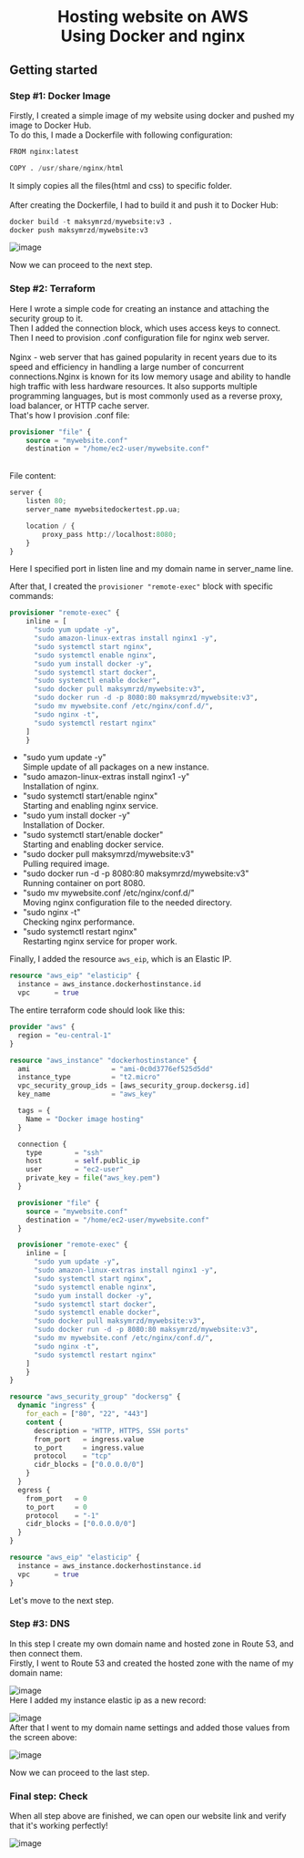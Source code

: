 <h1 align="center">Hosting website on AWS<br>Using Docker and nginx</h1>

<h2 align="left">Getting started</h2>
<h3 align="left">Step #1: Docker Image</h3>
Firstly, I created a simple image of my website using docker and pushed my image to Docker Hub.<br>
To do this, I made a Dockerfile with following configuration:

```tf
FROM nginx:latest

COPY . /usr/share/nginx/html
```

It simply copies all the files(html and css) to specific folder.<br>
<br>
After creating the Dockerfile, I had to build it and push it to Docker Hub:

```tf
docker build -t maksymrzd/mywebsite:v3 .
docker push maksymrzd/mywebsite:v3
```

![image](https://user-images.githubusercontent.com/114437342/221334852-a42f45f4-bcad-4cbe-89a6-c4cba4093b07.png)

Now we can proceed to the next step. <br>
<h3 align="left">Step #2: Terraform</h3>
Here I wrote a simple code for creating an instance and attaching the security group to it.<br>
Then I added the connection block, which uses access keys to connect.<br>
Then I need to provision .conf configuration file for nginx web server.<br>
<br>
Nginx - web server that has gained popularity in recent years due to its speed and efficiency in handling a large number of concurrent connections.Nginx is known for its low memory usage and ability to handle high traffic with less hardware resources. It also supports multiple programming languages, but is most commonly used as a reverse proxy, load balancer, or HTTP cache server.
<br>
That's how I provision .conf file:<br>

```tf
provisioner "file" {
    source = "mywebsite.conf"
    destination = "/home/ec2-user/mywebsite.conf"
```
<br>
File content:<br>

```tf
server {
    listen 80;
    server_name mywebsitedockertest.pp.ua;

    location / {
        proxy_pass http://localhost:8080;
    }
}
```
Here I specified port in listen line and my domain name in server_name line.<br>

After that, I created the `provisioner "remote-exec"` block with specific commands:<br>

```tf
provisioner "remote-exec" {
    inline = [
      "sudo yum update -y",
      "sudo amazon-linux-extras install nginx1 -y",
      "sudo systemctl start nginx",
      "sudo systemctl enable nginx",
      "sudo yum install docker -y",
      "sudo systemctl start docker",
      "sudo systemctl enable docker",
      "sudo docker pull maksymrzd/mywebsite:v3",
      "sudo docker run -d -p 8080:80 maksymrzd/mywebsite:v3",
      "sudo mv mywebsite.conf /etc/nginx/conf.d/",
      "sudo nginx -t",
      "sudo systemctl restart nginx"
    ]
    }
```
<ul>
<li> "sudo yum update -y" </li>
Simple update of all packages on a new instance.
<li> "sudo amazon-linux-extras install nginx1 -y" </li>
Installation of nginx.
<li> "sudo systemctl start/enable nginx" </li>
Starting and enabling nginx service.
<li>"sudo yum install docker -y"</li>
Installation of Docker.
<li>"sudo systemctl start/enable docker"</li>
Starting and enabling docker service.
<li>"sudo docker pull maksymrzd/mywebsite:v3"</li>
Pulling required image.
<li>"sudo docker run -d -p 8080:80 maksymrzd/mywebsite:v3"</li>
Running container on port 8080.
<li>"sudo mv mywebsite.conf /etc/nginx/conf.d/"</li>
Moving nginx configuration file to the needed directory.
<li>"sudo nginx -t"</li>
Checking nginx performance.
<li>"sudo systemctl restart nginx"</li>
Restarting nginx service for proper work.
</ul>

Finally, I added the resource `aws_eip`, which is an Elastic IP.<br>

```tf
resource "aws_eip" "elasticip" {
  instance = aws_instance.dockerhostinstance.id
  vpc      = true
```

The entire terraform code should look like this:<br>

```tf
provider "aws" {
  region = "eu-central-1"
}

resource "aws_instance" "dockerhostinstance" {
  ami                    = "ami-0c0d3776ef525d5dd"
  instance_type          = "t2.micro"
  vpc_security_group_ids = [aws_security_group.dockersg.id]
  key_name               = "aws_key"

  tags = {
    Name = "Docker image hosting"
  }

  connection {
    type        = "ssh"
    host        = self.public_ip
    user        = "ec2-user"
    private_key = file("aws_key.pem")
  }

  provisioner "file" {
    source = "mywebsite.conf"
    destination = "/home/ec2-user/mywebsite.conf"
  }

  provisioner "remote-exec" {
    inline = [
      "sudo yum update -y",
      "sudo amazon-linux-extras install nginx1 -y",
      "sudo systemctl start nginx",
      "sudo systemctl enable nginx",
      "sudo yum install docker -y",
      "sudo systemctl start docker",
      "sudo systemctl enable docker",
      "sudo docker pull maksymrzd/mywebsite:v3",
      "sudo docker run -d -p 8080:80 maksymrzd/mywebsite:v3",
      "sudo mv mywebsite.conf /etc/nginx/conf.d/",
      "sudo nginx -t",
      "sudo systemctl restart nginx"
    ]
    }
}

resource "aws_security_group" "dockersg" {
  dynamic "ingress" {
    for_each = ["80", "22", "443"]
    content {
      description = "HTTP, HTTPS, SSH ports"
      from_port   = ingress.value
      to_port     = ingress.value
      protocol    = "tcp"
      cidr_blocks = ["0.0.0.0/0"]
    }
  }
  egress {
    from_port   = 0
    to_port     = 0
    protocol    = "-1"
    cidr_blocks = ["0.0.0.0/0"]
  }
}

resource "aws_eip" "elasticip" {
  instance = aws_instance.dockerhostinstance.id
  vpc      = true
}

```

Let's move to the next step.<br>
<h3 align="left">Step #3: DNS</h3>
In this step I create my own domain name and hosted zone in Route 53, and then connect them.<br>
Firstly, I went to Route 53 and created the hosted zone with the name of my domain name:<br>

![image](https://user-images.githubusercontent.com/114437342/221364756-40371bce-1e71-45ae-883a-679ba6e55f66.png)
<br>
Here I added my instance elastic ip as a new record:<br>

![image](https://user-images.githubusercontent.com/114437342/221364867-65d98f1e-a009-413b-9d4f-e6e7e513826f.png)
<br>
After that I went to my domain name settings and added those values from the screen above:<br>

![image](https://user-images.githubusercontent.com/114437342/221365024-1cbc7784-c1c7-4690-9c32-2a0fde0e36ca.png)
<br>

Now we can proceed to the last step.<br>

<h3 align="left">Final step: Check</h3>

When all step above are finished, we can open our website link and verify that it's working perfectly!<br>

![image](https://user-images.githubusercontent.com/114437342/221338288-012985be-8b80-4dad-8a2f-bb245c5f4a14.png)
